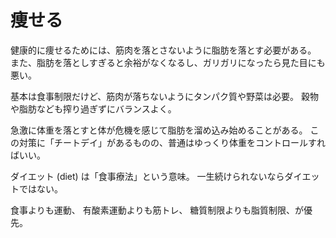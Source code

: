 # 痩せる

健康的に痩せるためには、筋肉を落とさないように脂肪を落とす必要がある。
また、脂肪を落としすぎると余裕がなくなるし、ガリガリになったら見た目にも悪い。

基本は食事制限だけど、筋肉が落ちないようにタンパク質や野菜は必要。
穀物や脂肪なども搾り過ぎずにバランスよく。

急激に体重を落とすと体が危機を感じて脂肪を溜め込み始めることがある。
この対策に「チートデイ」があるものの、普通はゆっくり体重をコントロールすればいい。

ダイエット (diet) は「食事療法」という意味。
一生続けられないならダイエットではない。

食事よりも運動、
有酸素運動よりも筋トレ、
糖質制限よりも脂質制限、が優先。
